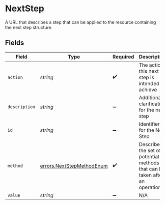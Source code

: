 # NextStep

A URL that describes a step that can be applied to the resource containing the next step structure.


## Fields

| Field                                                                         | Type                                                                          | Required                                                                      | Description                                                                   | Example                                                                       |
| ----------------------------------------------------------------------------- | ----------------------------------------------------------------------------- | ----------------------------------------------------------------------------- | ----------------------------------------------------------------------------- | ----------------------------------------------------------------------------- |
| `action`                                                                      | *string*                                                                      | :heavy_check_mark:                                                            | The action this next step is intended to achieve                              | cancel                                                                        |
| `description`                                                                 | *string*                                                                      | :heavy_minus_sign:                                                            | Additional clarification for the next step                                    | remove offer from the order                                                   |
| `id`                                                                          | *string*                                                                      | :heavy_minus_sign:                                                            | Identifier for the Next Step                                                  | 2                                                                             |
| `method`                                                                      | [errors.NextStepMethodEnum](../../../sdk/models/errors/nextstepmethodenum.md) | :heavy_check_mark:                                                            | Describes the set of potential methods that can be taken after an operation.  |                                                                               |
| `value`                                                                       | *string*                                                                      | :heavy_minus_sign:                                                            | N/A                                                                           | www.resourcelocation.com                                                      |